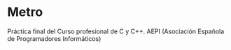 # Metro
Práctica final del Curso profesional de C y C++.  AEPI (Asociación Española de Programadores Informáticos)
